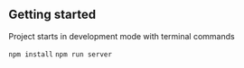 
## Getting started
Project starts in development mode with terminal commands

`npm install`
`npm run server`

